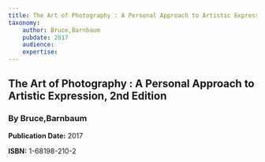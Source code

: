 ```yaml
---
title: The Art of Photography : A Personal Approach to Artistic Expression, 2nd Edition
taxonomy:
	author: Bruce,Barnbaum
	pubdate: 2017
	audience: 
	expertise: 
---
```

## The Art of Photography : A Personal Approach to Artistic Expression, 2nd Edition
### By Bruce,Barnbaum

**Publication Date:** 2017

**ISBN:** 1-68198-210-2